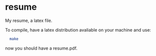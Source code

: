 resume
======

My resume, a latex file.

To compile, have a latex distribution avaliable on your machine and use:

```sh
  make
```

now you should have a resume.pdf.

